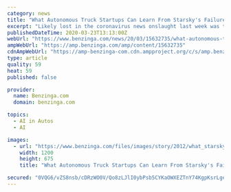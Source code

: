 ```yaml
---
category: news
title: "What Autonomous Truck Startups Can Learn From Starsky's Failure"
excerpt: "Likely lost in the coronavirus news onslaught last week was the demise of Starsky Robotics. A startup failing is not news; most such businesses fail. Still, when co-founder Stefan Seltz-Axmacher took to Medium last Thursday to announce the closure,"
publishedDateTime: 2020-03-23T13:13:00Z
webUrl: "https://www.benzinga.com/news/20/03/15632735/what-autonomous-truck-startups-can-learn-from-starskys-failure"
ampWebUrl: "https://amp.benzinga.com/amp/content/15632735"
cdnAmpWebUrl: "https://amp-benzinga-com.cdn.ampproject.org/c/s/amp.benzinga.com/amp/content/15632735"
type: article
quality: 59
heat: 59
published: false

provider:
  name: Benzinga.com
  domain: benzinga.com

topics:
  - AI in Autos
  - AI

images:
  - url: "https://www.benzinga.com/files/images/story/2012/what_starskys_failure_1.jpg"
    width: 1200
    height: 675
    title: "What Autonomous Truck Startups Can Learn From Starsky's Failure"

secured: "0VQG6/vZS8nsb/cDRzWO0V/Qo8zLJlI0ybPsb5CYKaOWXEZTnY74KgpKsrLgessBkW+4HgpH378dc6j/l/3Q1uvX/vmqiYQRyQi3oOXFLgJqUj8tdinCYJlAO8OQdtG1HMm3UfsfnTpqPQzpi5NuDm2Hpk5nOz7oa60LjkefRZalYiZhtC4TLptnTmTlngHBcrqjlgLC4Fn2LKkn19QNgB60dy6hULeSI8NB21Pz863zzCaG8ZiVcxHsH85v5AOCS/pOlvYQGID44fgXEicfQOOOVJ0MjnfeFlc/FZWjzSf28LXSn5znFZvh7cGLTpIj;711VNUjmsHktlakn649dzg=="
---
```


